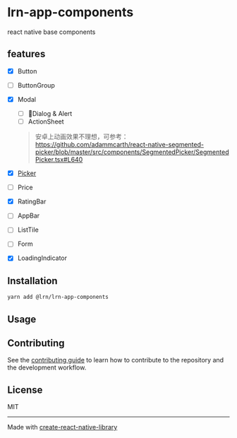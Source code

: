 # lrn-app-components

react native base components

## features
- [x] Button
- [ ] ButtonGroup  
- [x] Modal  
  - [ ] 🏃Dialog & Alert  
  - [ ] ActionSheet  

  >安卓上动画效果不理想，可参考：https://github.com/adammcarth/react-native-segmented-picker/blob/master/src/components/SegmentedPicker/SegmentedPicker.tsx#L640  

- [x] [Picker](docs/ScrollPicker.md)   
- [ ] Price  
- [x] RatingBar
- [ ] AppBar  
- [ ] ListTile  
- [ ] Form
- [x] LoadingIndicator

## Installation

```sh
yarn add @lrn/lrn-app-components
```

## Usage


## Contributing

See the [contributing guide](CONTRIBUTING.md) to learn how to contribute to the repository and the development workflow.

## License

MIT

---

Made with [create-react-native-library](https://github.com/callstack/react-native-builder-bob)
